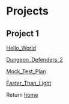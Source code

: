 # Projects

## Project 1

[Hello_World](https://cwood40.github.io/Hello_World/)

[Dungeon_Defenders_2](https://github.com/Cwood40/Cwood40.GitHub.io/blob/master/Dungeon_Defender_2.md)

[Mock_Test_Plan](https://github.com/Cwood40/Cwood40.GitHub.io/blob/master/Fireball.md)

[Faster_Than_Light](https://github.com/Cwood40/Cwood40.GitHub.io/blob/master/Faster_Than_Light)



Return [home](index)
